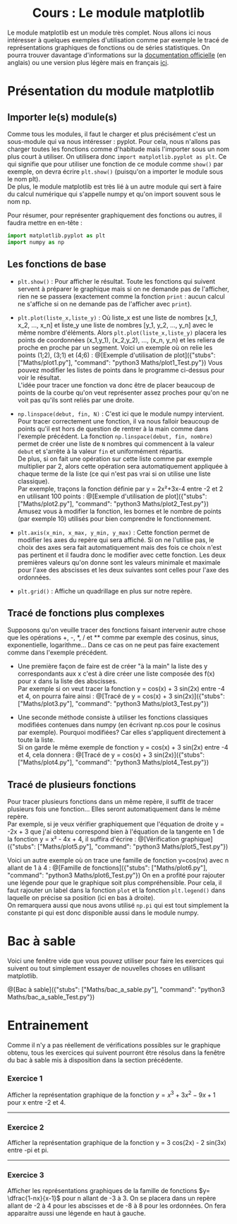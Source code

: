 <h1> <center>Cours : Le module matplotlib</center></h1>

Le module matplotlib est un module très complet. Nous allons ici nous intéresser à quelques exemples d'utilisation comme par exemple le tracé de représentations graphiques de fonctions ou de séries statistiques. On pourra trouver davantage d'informations sur la [documentation officielle](https://matplotlib.org/index.html) (en anglais) ou une version plus légère mais en français [ici](http://chamilo1.grenet.fr/ujf/courses/FAMILIARISATIONAVECPYTHONSUITEANACON/document/Python/matplotlib.pdf).

# Présentation du module matplotlib

## Importer le(s) module(s)

Comme tous les modules, il faut le charger et plus précisément c'est un sous-module qui va nous intéresser : pyplot. Pour cela, nous n'allons pas charger toutes les fonctions comme d'habitude mais l'importer sous un nom plus court à utiliser. On utilisera donc `import matplotlib.pyplot as plt`. Ce qui signifie que pour utiliser une fonction de ce module comme `show()` par exemple, on devra écrire `plt.show()` (puisqu'on a importer le module sous le nom plt).  
De plus, le module matplotlib est très lié à un autre module qui sert à faire du calcul numérique qui s'appelle numpy et qu'on import souvent sous le nom np. 

Pour résumer, pour représenter graphiquement des fonctions ou autres, il faudra mettre en en-tête :
```python
import matplotlib.pyplot as plt
import numpy as np
```

## Les fonctions de base

+ `plt.show()` : Pour afficher le résultat. Toute les fonctions qui suivent servent à préparer le graphique mais si on ne demande pas de l'afficher, rien ne se passera (exactement comme la fonction `print` : aucun calcul ne s'affiche si on ne demande pas de l'afficher avec `print`).

+ `plt.plot(liste_x,liste_y)` : Où liste_x est une liste de nombres [x_1, x_2, ..., x_n] et liste_y une liste de nombres [y_1, y_2, ..., y_n] avec le même nombre d'éléments. Alors `plt.plot(liste_x,liste_y)` placera les points de coordonnées (x_1,y_1), (x_2,y_2), ..., (x_n, y_n) et les reliera de proche en proche par un segment. Voici un exemple où on relie les points (1;2), (3;1) et (4;6) :
  @[Exemple d'utilisation de plot]({"stubs": ["Maths/plot1.py"], "command": "python3 Maths/plot1_Test.py"})
  Vous pouvez modifier les listes de points dans le programme ci-dessus pour voir le résultat.  
  L'idée pour tracer une fonction va donc être de placer beaucoup de points de la courbe qu'on veut représenter assez proches pour qu'on ne voit pas qu'ils sont reliés par une droite.
  
+ `np.linspace(debut, fin, N)` : C'est ici que le module numpy intervient. Pour tracer correctement une fonction, il va nous falloir beaucoup de points qu'il est hors de question de rentrer à la main comme dans l'exemple précédent. La fonction `np.linspace(debut, fin, nombre)` permet de créer une liste de `N` nombres qui commencent à la valeur `debut` et s'arrête à la valeur `fin` et uniformément répartis.  
  De plus, si on fait une opération sur cette liste comme par exemple multiplier par 2, alors cette opération sera automatiquement appliquée à chaque terme de la liste (ce qui n'est pas vrai si on utilise une liste classique).  
  Par exemple, traçons la fonction définie par y = 2x²+3x-4 entre -2 et 2 en utilisant 100 points :
  @[Exemple d'utilisation de plot]({"stubs": ["Maths/plot2.py"], "command": "python3 Maths/plot2_Test.py"})
  Amusez vous à modifier la fonction, les bornes et le nombre de points (par exemple 10) utilisés pour bien comprendre le fonctionnement.
  
+ `plt.axis(x_min, x_max, y_min, y_max)` : Cette fonction permet de modifier les axes du repère qui sera affiché. Si on ne l'utilise pas, le choix des axes sera fait automatiquement mais des fois ce choix n'est pas pertinent et il faudra donc le modifier avec cette fonction. Les deux premières valeurs qu'on donne sont les valeurs minimale et maximale pour l'axe des abscisses et les deux suivantes sont celles pour l'axe des ordonnées.

+ `plt.grid()` : Affiche un quadrillage en plus sur notre repère.

## Tracé de fonctions plus complexes

Supposons qu'on veuille tracer des fonctions faisant intervenir autre chose que les opérations +, -, \*, / et ** comme par exemple des cosinus, sinus, exponentielle, logarithme... Dans ce cas on ne peut pas faire exactement comme dans l'exemple précédent.

+ Une première façon de faire est de créer "à la main" la liste des y correspondants aux x c'est à dire créer une liste composée des f(x) pour x dans la liste des abscisses.  
  Par exemple si on veut tracer la fonction y = cos(x) + 3 sin(2x) entre -4 et 4, on pourra faire ainsi :
  @[Tracé de y = cos(x) + 3 sin(2x)]({"stubs": ["Maths/plot3.py"], "command": "python3 Maths/plot3_Test.py"})
  
+ Une seconde méthode consiste à utiliser les fonctions classiques modifiées contenues dans numpy (en écrivant np.cos pour le cosinus par exemple). Pourquoi modifiées? Car elles s'appliquent directement à toute la liste.  
  Si on garde le même exemple de fonction y = cos(x) + 3 sin(2x) entre -4 et 4, cela donnera :
  @[Tracé de y = cos(x) + 3 sin(2x)]({"stubs": ["Maths/plot4.py"], "command": "python3 Maths/plot4_Test.py"})

## Tracé de plusieurs fonctions

Pour tracer plusieurs fonctions dans un même repère, il suffit de tracer plusieurs fois une fonction... Elles seront automatiquement dans le même repère.  
Par exemple, si je veux vérifier graphiquement que l'équation de droite y = -2x + 3 que j'ai obtenu correspond bien à l'équation de la tangente en 1 de la fonction y = x² - 4x + 4, il suffira d'écrire : 
@[Vérification graphique]({"stubs": ["Maths/plot5.py"], "command": "python3 Maths/plot5_Test.py"})

Voici un autre exemple où on trace une famille de fonction y=cos(nx) avec n allant de 1 à 4 :
@[Famille de fonctions]({"stubs": ["Maths/plot6.py"], "command": "python3 Maths/plot6_Test.py"})
On en a profité pour rajouter une légende pour que le graphique soit plus compréhensible. Pour cela, il faut rajouter un label dans la fonction `plot` et la fonction `plt.legend()` dans laquelle on précise sa position (ici en bas à droite).  
On remarquera aussi que nous avons utilisé `np.pi` qui est tout simplement la constante pi qui est donc disponible aussi dans le module numpy.

# Bac à sable

Voici une fenêtre vide que vous pouvez utiliser pour faire les exercices qui suivent ou tout simplement essayer de nouvelles choses en utilisant matplotlib.

@[Bac à sable]({"stubs": ["Maths/bac_a_sable.py"], "command": "python3 Maths/bac_a_sable_Test.py"})


# Entrainement 

Comme il n'y a pas réellement de vérifications possibles sur le graphique obtenu, tous les exercices qui suivent pourront être résolus dans la fenêtre du bac à sable mis à disposition dans la section précédente.

### Exercice 1

Afficher la représentation graphique de la fonction $`y = x^3 + 3x^2-9x+1`$ pour x entre -2 et 4.

---

### Exercice 2

Afficher la représentation graphique de la fonction y = 3 cos(2x) - 2 sin(3x) entre -pi et pi.

---

### Exercice 3

Afficher les représentations graphiques de la famille de fonctions $`y= \dfrac{1-nx}{x-1}`$ pour n allant de -3 à 3. On se placera dans un repère allant de -2 à 4 pour les abscisses et de -8 à 8 pour les ordonnées. On fera apparaitre aussi une légende en haut à gauche. 
